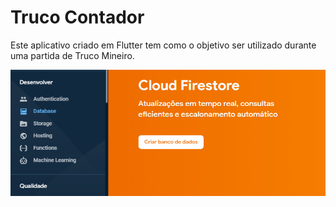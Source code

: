 # Truco Contador
 Este aplicativo criado em Flutter tem como o objetivo ser utilizado durante uma partida de Truco Mineiro.

![Alt text](/7.png?raw=true "Optional Title")
